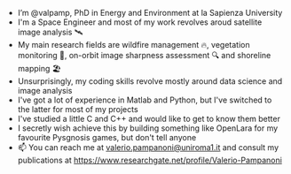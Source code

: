 - I’m @valpamp, PhD in Energy and Environment at la Sapienza University
- I'm a Space Engineer and most of my work revolves aroud satellite image analysis 🛰️
- My main research fields are wildfire management :fire:, vegetation monitoring 🌳, on-orbit image sharpness assessment 🔍 and shoreline mapping 🏖️
- Unsurprisingly, my coding skills revolve mostly around data science and image analysis
- I've got a lot of experience in Matlab and Python, but I've switched to the latter for most of my projects
- I've studied a little C and C++ and would like to get to know them better
- I secretly wish achieve this by building something like OpenLara for my favourite Pysgnosis games, but don't tell anyone
- 📫 You can reach me at valerio.pampanoni@uniroma1.it and consult my publications at https://www.researchgate.net/profile/Valerio-Pampanoni

<!---
valpamp/valpamp is a ✨ special ✨ repository because its `README.md` (this file) appears on your GitHub profile.
You can click the Preview link to take a look at your changes.
--->
